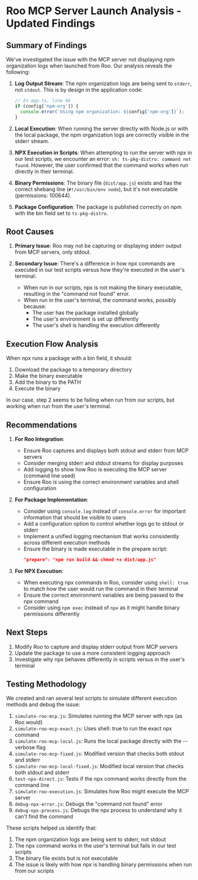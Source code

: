# Roo MCP Server Launch Analysis - Updated Findings

## Summary of Findings

We've investigated the issue with the MCP server not displaying npm organization logs when launched from Roo. Our analysis reveals the following:

1. **Log Output Stream**: The npm organization logs are being sent to `stderr`, not `stdout`. This is by design in the application code:
   ```typescript
   // In app.ts, line 46
   if (config['npm-org']) {
     console.error(`Using npm organization: ${config['npm-org']}`);
   }
   ```

2. **Local Execution**: When running the server directly with Node.js or with the local package, the npm organization logs are correctly visible in the stderr stream.

3. **NPX Execution in Scripts**: When attempting to run the server with npx in our test scripts, we encounter an error: `sh: ts-pkg-distro: command not found`. However, the user confirmed that the command works when run directly in their terminal.

4. **Binary Permissions**: The binary file (`dist/app.js`) exists and has the correct shebang line (`#!/usr/bin/env node`), but it's not executable (permissions: 100644).

5. **Package Configuration**: The package is published correctly on npm with the bin field set to `ts-pkg-distro`.

## Root Causes

1. **Primary Issue**: Roo may not be capturing or displaying stderr output from MCP servers, only stdout.

2. **Secondary Issue**: There's a difference in how npx commands are executed in our test scripts versus how they're executed in the user's terminal:
   - When run in our scripts, npx is not making the binary executable, resulting in the "command not found" error.
   - When run in the user's terminal, the command works, possibly because:
     - The user has the package installed globally
     - The user's environment is set up differently
     - The user's shell is handling the execution differently

## Execution Flow Analysis

When npx runs a package with a bin field, it should:
1. Download the package to a temporary directory
2. Make the binary executable
3. Add the binary to the PATH
4. Execute the binary

In our case, step 2 seems to be failing when run from our scripts, but working when run from the user's terminal.

## Recommendations

1. **For Roo Integration**:
   - Ensure Roo captures and displays both stdout and stderr from MCP servers
   - Consider merging stderr and stdout streams for display purposes
   - Add logging to show how Roo is executing the MCP server (command line used)
   - Ensure Roo is using the correct environment variables and shell configuration

2. **For Package Implementation**:
   - Consider using `console.log` instead of `console.error` for important information that should be visible to users
   - Add a configuration option to control whether logs go to stdout or stderr
   - Implement a unified logging mechanism that works consistently across different execution methods
   - Ensure the binary is made executable in the prepare script:
     ```json
     "prepare": "npm run build && chmod +x dist/app.js"
     ```

3. **For NPX Execution**:
   - When executing npx commands in Roo, consider using `shell: true` to match how the user would run the command in their terminal
   - Ensure the correct environment variables are being passed to the npx command
   - Consider using `npm exec` instead of `npx` as it might handle binary permissions differently

## Next Steps

1. Modify Roo to capture and display stderr output from MCP servers
2. Update the package to use a more consistent logging approach
3. Investigate why npx behaves differently in scripts versus in the user's terminal

## Testing Methodology

We created and ran several test scripts to simulate different execution methods and debug the issue:

1. `simulate-roo-mcp.js`: Simulates running the MCP server with npx (as Roo would)
2. `simulate-roo-mcp-exact.js`: Uses shell: true to run the exact npx command
3. `simulate-roo-mcp-local.js`: Runs the local package directly with the --verbose flag
4. `simulate-roo-mcp-fixed.js`: Modified version that checks both stdout and stderr
5. `simulate-roo-mcp-local-fixed.js`: Modified local version that checks both stdout and stderr
6. `test-npx-direct.js`: Tests if the npx command works directly from the command line
7. `simulate-roo-execution.js`: Simulates how Roo might execute the MCP server
8. `debug-npx-error.js`: Debugs the "command not found" error
9. `debug-npx-process.js`: Debugs the npx process to understand why it can't find the command

These scripts helped us identify that:
1. The npm organization logs are being sent to stderr, not stdout
2. The npx command works in the user's terminal but fails in our test scripts
3. The binary file exists but is not executable
4. The issue is likely with how npx is handling binary permissions when run from our scripts